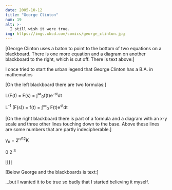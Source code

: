 ```yaml
---
date: 2005-10-12
title: "George Clinton"
num: 19
alt: >-
  I still wish it were true.
img: https://imgs.xkcd.com/comics/george_clinton.jpg
---
```

[George Clinton uses a baton to point to the bottom of two equations on a blackboard. There is one more equation and a diagram on another blackboard to the right, which is cut off. There is text above:]

I once tried to start the urban legend that George Clinton has a B.A. in mathematics

[On the left blackboard there are two formulas:]

L(F(t) = F(s) = ∫<sup>∞</sup><sub>0</sub>f(t)e<sup>-st</sup>dt

L<sup>-1</sup> (F(s)) = f(t) = ∫<sup>∞</sup><sub>0</sub> F(t)e<sup>st</sup>dt

[On the right blackboard there is part of a formula and a diagram with an x-y scale and three other lines touching down to the base. Above these lines are some numbers that are partly indecipherable.]

γ<sub>n</sub> = 2<sup>n/12</sup>K

  0 2 <sup>3</sup>

⌊⌊⌊⌊

[Below George and the blackboards is text:]

...but I wanted it to be true so badly that I started believing it myself.